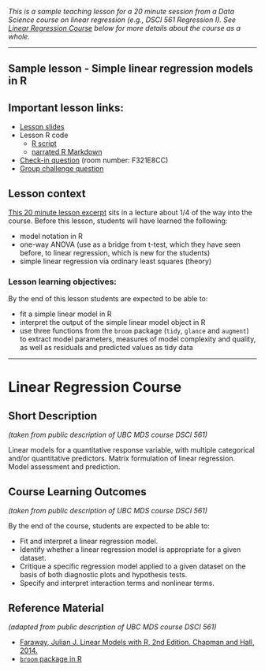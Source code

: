 *This is a sample teaching lesson for a 20 minute session from a Data Science course on linear regression (e.g., DSCI 561 Regression I). See [Linear Regression Course](https://github.com/ttimbers/UBC-stat-sample-lesson/blob/master/README.md#linear-regression-course) below for more details about the course as a whole.*

---

## Sample lesson - Simple linear regression models in R

## Important lesson links:
- [Lesson slides](doc/fit_interp_lm_R_slides.pdf)
- Lesson R code
    - [R script](src/fit_interp_lm_R.R)
    - [narrated R Markdown](src/fit_interp_lm_R.Rmd)
- [Check-in question](https://b.socrative.com/login/student/) (room number: F321E8CC)
- [Group challenge question](https://tinyurl.com/stat-group-challenge)

## Lesson context
[This 20 minute lesson excerpt](doc/fit_interp_lm_R_slides.pdf) sits in a lecture about 1/4 of the way into the course. Before this lesson, students will have learned the following:
- model notation in R
- one-way ANOVA (use as a bridge from t-test, which they have seen before, to linear regression, which is new for the students)
- simple linear regression via ordinary least squares (theory)

### Lesson learning objectives:
By the end of this lesson students are expected to be able to:
- fit a simple linear model in R
- interpret the output of the simple linear model object in R
- use three functions from the `broom` package (`tidy`, `glance` and `augment`) to extract model parameters, measures of model complexity and quality, as well as residuals and predicted values as tidy data

---

# Linear Regression Course

## Short Description
*(taken from public description of UBC MDS course DSCI 561)*

Linear models for a quantitative response variable, with multiple categorical and/or quantitative predictors. Matrix formulation of linear regression. Model assessment and prediction.

## Course Learning Outcomes
*(taken from public description of UBC MDS course DSCI 561)*

By the end of the course, students are expected to be able to:

- Fit and interpret a linear regression model.
- Identify whether a linear regression model is appropriate for a given dataset.
- Critique a specific regression model applied to a given dataset on the basis of both diagnostic plots and hypothesis tests.
- Specify and interpret interaction terms and nonlinear terms.

## Reference Material
*(adapted from public description of UBC MDS course DSCI 561)*
- [Faraway, Julian J. Linear Models with R, 2nd Edition. Chapman and Hall, 2014.](https://login.ezproxy.library.ubc.ca/login?url=http://www.ubc.eblib.com/patron/FullRecord.aspx?p=1640577)
- [`broom` package in R](https://cran.r-project.org/web/packages/broom/vignettes/broom.html)
